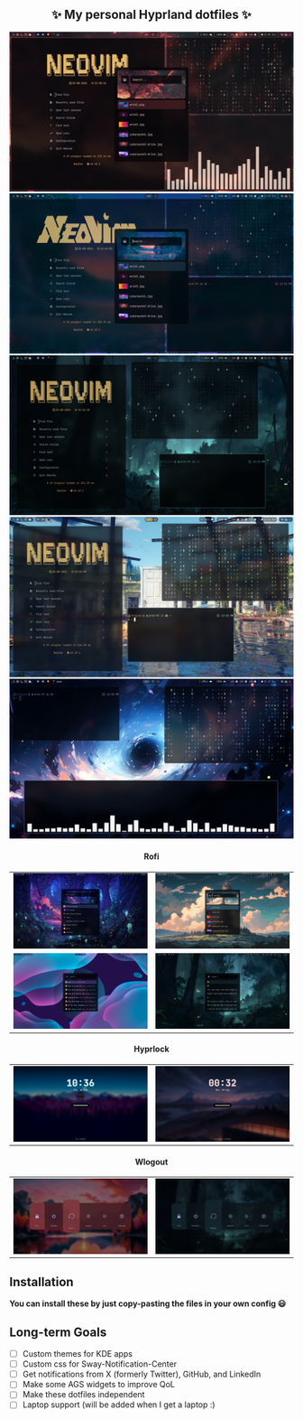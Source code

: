 <h2 align="center">✨ My personal Hyprland dotfiles ✨</h2>

![full1](Assets/full1.png)
![full2](Assets/full2.png)
![full3](Assets/full3-float.png)
![full4](Assets/full4-float.png)
![full5](Assets/full5-float.png)

<div align="center">
    <table>
        <h4>Rofi</h4>
        <tr>
            <td><img src="Assets/rofi1.png"></td>
            <td><img src="Assets/rofi2.png"></td>
        </tr>
        <tr>
            <td><img src="Assets/rofi3.png"></td>
            <td><img src="Assets/rofi4.png"></td>
        </tr>
    </table>
    <table>
        <h4>Hyprlock</h4>
        <tr>
            <td><img src="Assets/hyprlock1.png"></td>
            <td><img src="Assets/hyprlock2.png"></td>
        </tr>
    </table>
    <table>
        <h4>Wlogout</h4>
        <tr>
            <td><img src="Assets/wlogout1.png"></td>
            <td><img src="Assets/wlogout2.png"></td>
        </tr>
    </table>
</div>

## Installation

**You can install these by just copy-pasting the files in your own config 😃**

## Long-term Goals

- [ ] Custom themes for KDE apps
- [ ] Custom css for Sway-Notification-Center
- [ ] Get notifications from X (formerly Twitter), GitHub, and LinkedIn
- [ ] Make some AGS widgets to improve QoL
- [ ] Make these dotfiles independent
- [ ] Laptop support (will be added when I get a laptop :)
